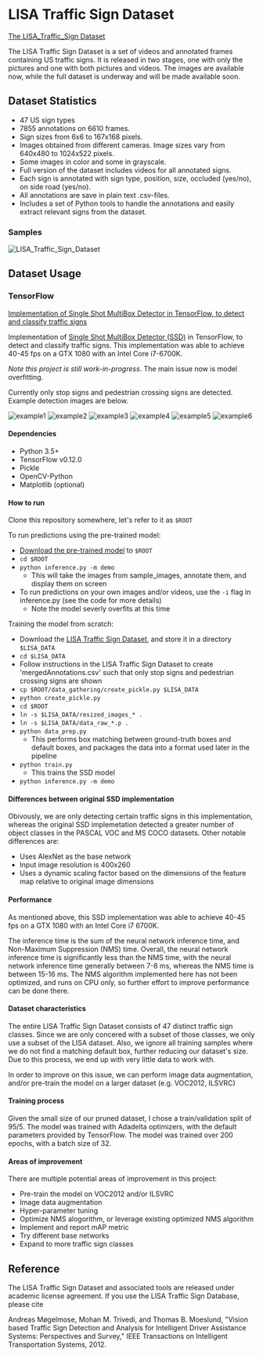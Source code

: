 # LISA Traffic Sign Dataset

[The LISA_Traffic_Sign Dataset](http://cvrr.ucsd.edu/LISA/lisa-traffic-sign-dataset.html)

The LISA Traffic Sign Dataset is a set of videos and annotated frames containing US traffic
signs. It is released in two stages, one with only the pictures and one with both pictures and videos.
The images are available now, while the full dataset is underway and will be made available soon.

## Dataset Statistics

* 47 US sign types
* 7855 annotations on 6610 frames.
* Sign sizes from 6x6 to 167x168 pixels.
* Images obtained from different cameras. Image sizes vary from 640x480 to 1024x522 pixels.
* Some images in color and some in grayscale.
* Full version of the dataset includes videos for all annotated signs.
* Each sign is annotated with sign type, position, size, occluded (yes/no), on side road (yes/no).
* All annotations are save in plain text .csv-files.
* Includes a set of Python tools to handle the annotations and easily extract relevant signs from the dataset.

### Samples

![LISA_Traffic_Sign_Dataset](figures/lisa-traffic-sign-dataset-structure.png)


## Dataset Usage

### TensorFlow
[Implementation of Single Shot MultiBox Detector in TensorFlow, to detect and classify traffic signs](https://github.com/georgesung/ssd_tensorflow_traffic_sign_detection)

Implementation of [Single Shot MultiBox Detector (SSD)](https://arxiv.org/abs/1512.02325) in TensorFlow, to detect and classify traffic signs. This implementation was able to achieve 40-45 fps on a GTX 1080 with an Intel Core i7-6700K.

*Note this project is still work-in-progress*. The main issue now is model overfitting.

Currently only stop signs and pedestrian crossing signs are detected. Example detection images are below.

![example1](figures/LISA_Traffic_Sign/stop_1323896809.avi_image12.png)
![example2](figures/LISA_Traffic_Sign/pedestrian_1323896918.avi_image9.png)
![example3](figures/LISA_Traffic_Sign/stop_1323804419.avi_image31.png)
![example4](figures/LISA_Traffic_Sign/stop_1323822840.avi_image5.png)
![example5](figures/LISA_Traffic_Sign/pedestrianCrossing_1330547304.avi_image1.png)
![example6](figures/LISA_Traffic_Sign/pedestrianCrossing_1333395817.avi_image21.png)


#### Dependencies
* Python 3.5+
* TensorFlow v0.12.0
* Pickle
* OpenCV-Python
* Matplotlib (optional)

#### How to run
Clone this repository somewhere, let's refer to it as `$ROOT`

To run predictions using the pre-trained model:
* [Download the pre-trained model](https://drive.google.com/open?id=0BzaCOTL9zhUlekM3NWU1bmNqeVk) to `$ROOT`
* `cd $ROOT`
* `python inference.py -m demo`
  * This will take the images from sample_images, annotate them, and display them on screen
* To run predictions on your own images and/or videos, use the `-i` flag in inference.py (see the code for more details)
  * Note the model severly overfits at this time

Training the model from scratch:
* Download the [LISA Traffic Sign Dataset](http://cvrr.ucsd.edu/LISA/lisa-traffic-sign-dataset.html), and store it in a directory `$LISA_DATA`
* `cd $LISA_DATA`
* Follow instructions in the LISA Traffic Sign Dataset to create 'mergedAnnotations.csv' such that only stop signs and pedestrian crossing signs are shown
* `cp $ROOT/data_gathering/create_pickle.py $LISA_DATA`
* `python create_pickle.py`
* `cd $ROOT`
* `ln -s $LISA_DATA/resized_images_* .`
* `ln -s $LISA_DATA/data_raw_*.p .`
* `python data_prep.py`
  * This performs box matching between ground-truth boxes and default boxes, and packages the data into a format used later in the pipeline
* `python train.py`
  * This trains the SSD model
* `python inference.py -m demo`

#### Differences between original SSD implementation
Obivously, we are only detecting certain traffic signs in this implementation, whereas the original SSD implemetation detected a greater number of object classes in the PASCAL VOC and MS COCO datasets. Other notable differences are:
* Uses AlexNet as the base network
* Input image resolution is 400x260
* Uses a dynamic scaling factor based on the dimensions of the feature map relative to original image dimensions

#### Performance
As mentioned above, this SSD implementation was able to achieve 40-45 fps on a GTX 1080 with an Intel Core i7 6700K.

The inference time is the sum of the neural network inference time, and Non-Maximum Suppression (NMS) time. Overall, the neural network inference time is significantly less than the NMS time, with the neural network inference time generally between 7-8 ms, whereas the NMS time is between 15-16 ms. The NMS algorithm implemented here has not been optimized, and runs on CPU only, so further effort to improve performance can be done there.

#### Dataset characteristics
The entire LISA Traffic Sign Dataset consists of 47 distinct traffic sign classes. Since we are only concered with a subset of those classes, we only use a subset of the LISA dataset. Also, we ignore all training samples where we do not find a matching default box, further reducing our dataset's size. Due to this process, we end up with very little data to work with.

In order to improve on this issue, we can perform image data augmentation, and/or pre-train the model on a larger dataset (e.g. VOC2012, ILSVRC)

#### Training process
Given the small size of our pruned dataset, I chose a train/validation split of 95/5. The model was trained with Adadelta optimizers, with the default parameters provided by TensorFlow. The model was trained over 200 epochs, with a batch size of 32.

#### Areas of improvement
There are multiple potential areas of improvement in this project:

* Pre-train the model on VOC2012 and/or ILSVRC
* Image data augmentation
* Hyper-parameter tuning
* Optimize NMS alogorithm, or leverage existing optimized NMS algorithm
* Implement and report mAP metric
* Try different base networks
* Expand to more traffic sign classes


## Reference

The LISA Traffic Sign Dataset and associated tools are released under academic license agreement. If you use the LISA Traffic Sign Database, please cite 

Andreas Møgelmose, Mohan M. Trivedi, and Thomas B. Moeslund, "Vision based Traffic Sign Detection and Analysis for Intelligent Driver Assistance Systems: Perspectives and Survey," IEEE Transactions on Intelligent Transportation Systems, 2012.